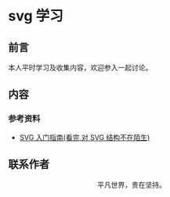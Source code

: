 # svg 学习

## 前言

本人平时学习及收集内容，欢迎参入一起讨论。

## 内容

### 参考资料

- [SVG 入门指南(看完,对 SVG 结构不在陌生)](https://mp.weixin.qq.com/s/_u6De6IZXFnL2yXmvJQ7Gg)

## 联系作者

<div align="center">
    <p>
        平凡世界，贵在坚持。
    </p>
    <img :src="$withBase('/about/contact.png')" />
</div>
